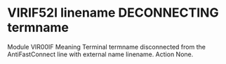# VIRIF52I linename DECONNECTING termname
Module
    VIR00IF
Meaning
    Terminal termname disconnected from the AntiFastConnect line with external name linename.
Action
    None.
